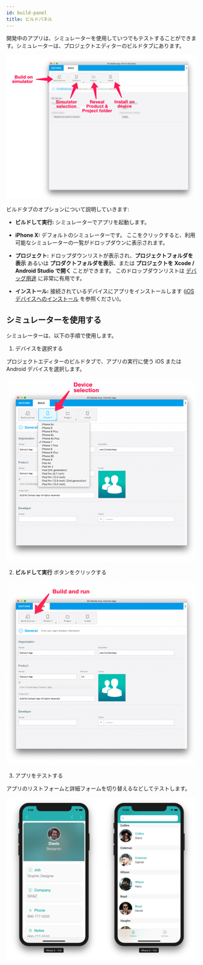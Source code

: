 ```yaml
---
id: build-panel
title: ビルドパネル
---
```


開発中のアプリは、シミュレーターを使用していつでもテストすることができます。シミュレーターは、プロジェクトエディターのビルドタブにあります。

![BuildTab](img/Build-Tab-4D-for-iOS.png)


ビルドタブのオプションについて説明していきます:

* **ビルドして実行:** シミュレーターでアプリを起動します。

* **iPhone X:** デフォルトのシミュレーターです。 ここをクリックすると、利用可能なシミュレーターの一覧がドロップダウンに表示されます。

* **プロジェクト:** ドロップダウンリストが表示され、**プロジェクトフォルダを表示** あるいは **プロダクトフォルダを表示**、または **プロジェクトを Xcode / Android Studio で開く** ことができます。 このドロップダウンリストは [デバッグ用途](../debug/from-project-editor) に非常に有用です。

* **インストール:** 接続されているデバイスにアプリをインストールします ([iOSデバイスへのインストール](../tutorials/deploying-in-house/testing-on-your-device.md) を参照ください)。


## シミュレーターを使用する

シミュレーターは、以下の手順で使用します。

1. デバイスを選択する

プロジェクトエディターのビルドタブで、アプリの実行に使う iOS または Android デバイスを選択します。

![デバイス選択](img/device-selection-4D-for-ios.png)

2. **ビルドして実行** ボタンをクリックする

![ビルドして実行](img/build-and-run-4D-for-iOS.png)

3. アプリをテストする

アプリのリストフォームと詳細フォームを切り替えるなどしてテストします。

![シミュレーターで動作チェック](img/simulator-forms-4D-for-iOS.png) 
